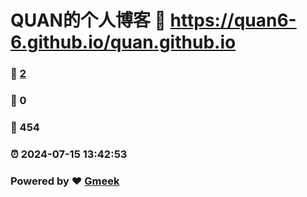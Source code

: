 # QUAN的个人博客 :link: https://quan6-6.github.io/quan.github.io 
### :page_facing_up: [2](https://quan6-6.github.io/quan.github.io/tag.html) 
### :speech_balloon: 0 
### :hibiscus: 454 
### :alarm_clock: 2024-07-15 13:42:53 
### Powered by :heart: [Gmeek](https://github.com/Meekdai/Gmeek)
